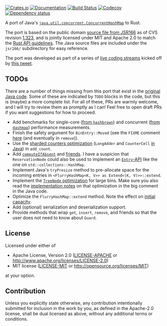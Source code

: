 [![Crates.io](https://img.shields.io/crates/v/flurry.svg)](https://crates.io/crates/flurry)
[![Documentation](https://docs.rs/flurry/badge.svg)](https://docs.rs/flurry/)
[![Build Status](https://dev.azure.com/jonhoo/jonhoo/_apis/build/status/flurry?branchName=master)](https://dev.azure.com/jonhoo/jonhoo/_build/latest?definitionId=15&branchName=master)
[![Codecov](https://codecov.io/github/jonhoo/flurry/coverage.svg?branch=master)](https://codecov.io/gh/jonhoo/flurry)
[![Dependency status](https://deps.rs/repo/github/jonhoo/flurry/status.svg)](https://deps.rs/repo/github/jonhoo/flurry)

A port of Java's [`java.util.concurrent.ConcurrentHashMap`](https://docs.oracle.com/javase/8/docs/api/java/util/concurrent/ConcurrentHashMap.html) to Rust.

The port is based on the public domain [source file from JSR166] as of
CVS revision [1.323], and is jointly licensed under MIT and Apache 2.0
to match the [Rust API guidelines]. The Java source files are included
under the `jsr166/` subdirectory for easy reference.

The port was developed as part of a series of [live coding streams]
kicked off by [this tweet].

## TODOs

There are a number of things missing from this port that exist in the
[original Java code](jsr166/src/ConcurrentHashMap.java). Some of these
are indicated by `TODO` blocks in the code, but this is (maybe) a more
complete list. For all of these, PRs are warmly welcome, and I will try
to review them as promptly as I can! Feel free to open draft PRs if you
want suggestions for how to proceed.

 - Add benchmarks for single-core ([from `hashbrown`][hashbrown-bench])
   and concurrent ([from `dashmap`][dashmap-bench]) performance
   measurements.
 - Finish the safety argument for `BinEntry::Moved` (see the `FIXME`
   comment [here][fixme] (and eventually in `remove`)).
 - Use the [sharded counters optimization] (`LongAdder` and
   `CounterCell` [in Java][counters]) in `add_count`.
 - Add [`computeIfAbsent`] and [friends]. I have a suspicion that
   `ReservationNode` could also be used to implement an [`Entry`-API]
   like the one on `std::collections::HashMap`.
 - Implement Java's `tryPresize` method to pre-allocate space for
   the incoming entries in `<FlurryHashMap<K, V>> as Extend<(K, V)>>::extend`.
 - Implement the [`TreeNode` optimization] for large bins. Make sure you
   also read the [implementation notes][tree-impl] on that optimization
   in the big comment in the Java code.
 - Optimize the `FlurryHashMap::extend` method. Note the effect on 
   [initial capacity].
 - Add (optional) serialization and deserialization support.
 - Provide methods that wrap `get`, `insert`, `remove`, and friends so
   that the user does not need to know about `Guard`.

  [hashbrown-bench]: https://github.com/rust-lang/hashbrown/blob/master/benches/bench.rs
  [dashmap-bench]: https://github.com/xacrimon/dashmap/tree/master/benches
  [fixme]: https://github.com/jonhoo/flurry/blob/d3dae0465b37b7f12c4f0d58a16f36fb1d8c1596/src/lib.rs#L492
  [sharded counters optimization]: https://github.com/jonhoo/flurry/blob/d3dae0465b37b7f12c4f0d58a16f36fb1d8c1596/jsr166/src/ConcurrentHashMap.java#L400-L411
  [counters]: https://github.com/jonhoo/flurry/blob/d3dae0465b37b7f12c4f0d58a16f36fb1d8c1596/jsr166/src/ConcurrentHashMap.java#L2296-L2311
  [`computeIfAbsent`]: https://github.com/jonhoo/flurry/blob/d3dae0465b37b7f12c4f0d58a16f36fb1d8c1596/jsr166/src/ConcurrentHashMap.java#L1662
  [friends]: https://github.com/jonhoo/flurry/blob/d3dae0465b37b7f12c4f0d58a16f36fb1d8c1596/jsr166/src/ConcurrentHashMap.java#L1774
  [`Entry`-API]: https://doc.rust-lang.org/std/collections/struct.HashMap.html#method.entry
  [`TreeNode` optimization]: https://github.com/jonhoo/flurry/blob/d3dae0465b37b7f12c4f0d58a16f36fb1d8c1596/jsr166/src/ConcurrentHashMap.java#L327-L339
  [tree-impl]: https://github.com/jonhoo/flurry/blob/d3dae0465b37b7f12c4f0d58a16f36fb1d8c1596/jsr166/src/ConcurrentHashMap.java#L413-L447
  [initial capacity]: https://github.com/jonhoo/flurry/blob/5f93a5514fbc42aeb2b1f4228c097ebd3ea490fe/jsr166/src/ConcurrentHashMap.java#L394-L398
  [numcpu]: https://github.com/jonhoo/flurry/blob/d3dae0465b37b7f12c4f0d58a16f36fb1d8c1596/jsr166/src/ConcurrentHashMap.java#L2397

## License

Licensed under either of

 * Apache License, Version 2.0
   ([LICENSE-APACHE](LICENSE-APACHE) or http://www.apache.org/licenses/LICENSE-2.0)
 * MIT license
   ([LICENSE-MIT](LICENSE-MIT) or http://opensource.org/licenses/MIT)

at your option.

## Contribution

Unless you explicitly state otherwise, any contribution intentionally submitted
for inclusion in the work by you, as defined in the Apache-2.0 license, shall be
dual licensed as above, without any additional terms or conditions.

  [source file from JSR166]: http://gee.cs.oswego.edu/dl/concurrency-interest/index.html
  [1.323]: http://gee.cs.oswego.edu/cgi-bin/viewcvs.cgi/jsr166/src/main/java/util/concurrent/ConcurrentHashMap.java?revision=1.323&view=markup
  [Rust API guidelines]: https://rust-lang.github.io/api-guidelines/necessities.html#crate-and-its-dependencies-have-a-permissive-license-c-permissive
  [live coding streams]: https://www.youtube.com/playlist?list=PLqbS7AVVErFj824-6QgnK_Za1187rNfnl
  [this tweet]: https://twitter.com/jonhoo/status/1194969578855714816
  [upstream tests]: https://hg.openjdk.java.net/jdk/jdk13/file/tip/test/jdk/java/util/concurrent/ConcurrentHashMap
